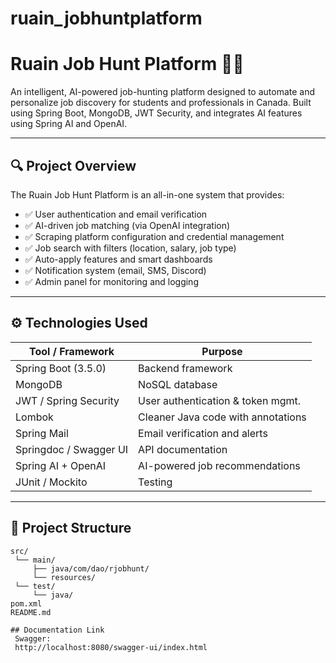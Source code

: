 # ruain_jobhuntplatform

# Ruain Job Hunt Platform 🧠💼

An intelligent, AI-powered job-hunting platform designed to automate and personalize job discovery for students and professionals in Canada. Built using Spring Boot, MongoDB, JWT Security, and integrates AI features using Spring AI and OpenAI.

---

## 🔍 Project Overview

The Ruain Job Hunt Platform is an all-in-one system that provides:

- ✅ User authentication and email verification
- ✅ AI-driven job matching (via OpenAI integration)
- ✅ Scraping platform configuration and credential management
- ✅ Job search with filters (location, salary, job type)
- ✅ Auto-apply features and smart dashboards
- ✅ Notification system (email, SMS, Discord)
- ✅ Admin panel for monitoring and logging

---

## ⚙️ Technologies Used

| Tool / Framework       | Purpose                            |
|------------------------|-------------------------------------|
| Spring Boot (3.5.0)    | Backend framework                   |
| MongoDB                | NoSQL database                      |
| JWT / Spring Security  | User authentication & token mgmt.  |
| Lombok                 | Cleaner Java code with annotations  |
| Spring Mail            | Email verification and alerts       |
| Springdoc / Swagger UI | API documentation                   |
| Spring AI + OpenAI     | AI-powered job recommendations      |
| JUnit / Mockito        | Testing                             |

---

## 📁 Project Structure

```shell
src/
 └── main/
     ├── java/com/dao/rjobhunt/
     └── resources/
 └── test/
     └── java/
pom.xml
README.md

## Documentation Link
 Swagger:
 http://localhost:8080/swagger-ui/index.html

